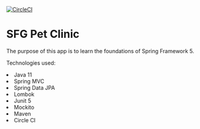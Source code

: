 [![CircleCI](https://circleci.com/gh/martin090/sfg-pet-clinic.svg?style=svg)](<https://app.circleci.com/pipelines/github/martin090/sfg-pet-clinic>)

# SFG Pet Clinic
The purpose of this app is to learn the foundations of Spring Framework 5.

Technologies used:
<li> Java 11 </li>
<li> Spring MVC </li>
<li> Spring Data JPA </li>
<li> Lombok </li>
<li> Junit 5 </li>
<li> Mockito </li>
<li> Maven </li>
<li> Circle CI </li>